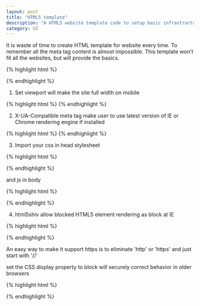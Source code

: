 ```yaml
---
layout: post
title: "HTML5 template"
description: "A HTML5 website template code to setup basic infrastructures"
category: UI
---
```


It is waste of time to create HTML template for website every time. To remember all the meta tag content is almost impossible.
This template won't fit all the websites, but will provide the basics.

{% highlight html %}
<!DOCTYPE html>
<html lang="en">
<head>
    <title></title>
    <meta charset="utf-8" />
    <meta name="viewport" content="width=device-width, initial-scale=1, maximum-scale=1">
    <meta http-equiv="X-UA-Compatible" content="IE=edge,chrome=1">
    <link rel="stylesheet" href="css/style.css">
    <!--[if lt IE 9]>
    <script src="//html5shiv.googlecode.com/svn/trunk/html5.js"></script>
    <![endif]-->
    <style>
        article, aside, figure, footer, header, hgroup, menu, nav, section {
            display: block;
        }
    </style>
</head>
<body>
    <script src="js/main.js"></script>
</body>
</html>
{% endhighlight %}

1. Set viewport will make the site full width on mobile

{% highlight html %}
<meta name="viewport" content="width=device-width, initial-scale=1, maximum-scale=1">
{% endhighlight %}

2. X-UA-Compatible meta tag make user to use latest version of IE or Chrome rendering engine if installed

{% highlight html %}
<meta http-equiv="X-UA-Compatible" content="IE=edge,chrome=1">
{% endhighlight %}

3. Import your css in head stylesheet

{% highlight html %}
<link rel="stylesheet" href="css/style.css">
{% endhighlight %}

and js in body

{% highlight html %}
<script src="js/main.js"></script>
{% endhighlight %}

4. html5shiv allow blocked HTML5 element rendering as block at IE

{% highlight html %}
<!--[if lt IE 9]>
    <script src="//html5shiv.googlecode.com/svn/trunk/html5.js"></script>
<![endif]-->
{% endhighlight %}

An easy way to make it support https is to eliminate 'http' or 'https' and just start with '//'

set the CSS display property to block will securely correct behavior in older browsers

{% highlight html %}
<style>
    article, aside, figure, footer, header, hgroup, menu, nav, section {
        display: block;
    }
</style>
{% endhighlight %}
